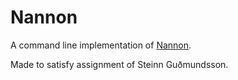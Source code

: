 Nannon
======

A command line implementation of [Nannon](http://nannon.com/).

Made to satisfy assignment of Steinn Guðmundsson.

